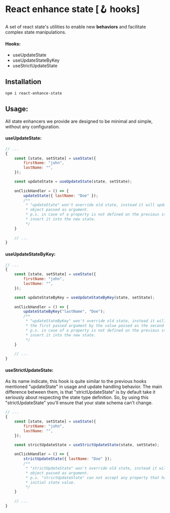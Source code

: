 # React enhance state [🪝 hooks]

A set of react state's utilities to enable new __behaviors__ and facilitate complex state manipulations.

#### Hooks:

* useUpdateState
* useUpdateStateByKey
* useStrictUpdateState

## Installation

```bash
npm i react-enhance-state
```

## Usage:

All state enhancers we provide are designed to be minimal and simple, without any configuration.

#### useUpdateState:

```javascript
// ...
{
    const [state, setState] = useState({
        firstName: "john", 
        lastName: "", 
    });

    const updateState = useUpdateState(state, setState);
    
    onClickHandler = () => {
        updateState({ lastName: "Doe" });
        /** 
         * "updateState" won't override old state, instead it will update only the properties of the
         * object passed as argument.
         * p.s. in case of a property is not defined on the previous state, "updateState" automatically
         * insert it into the new state.
         */
    }
    
    // ...
}
```

#### useUpdateStateByKey:

```javascript
// ...
{
    const [state, setState] = useState({
        firstName: "john", 
        lastName: "", 
    });

    const updateStateByKey = useUpdateStateByKey(state, setState);
    
    onClickHandler = () => {
        updateStateByKey("lastName", "Doe");
        /** 
         * "updateStateByKey" won't override old state, instead it will update only the properties relative to
         * the first passed argument by the value passed as the second argument.
         * p.s. in case of a property is not defined on the previous state, "updateStateByKey" automatically
         * insert it into the new state.
         */
    }
    
    // ...
}
```


#### useStrictUpdateState:

As its name indicate, this hook is quite similar to the previous hooks mentioned "updateState" in usage
and update handling behavior. The main difference between them, is that "strictUpdateState" is by default
take it seriously about respecting the state type definition. So, by using this "strictUpdateState"
you'll ensure that your state schema can't change.

```javascript
// ...
{
    const [state, setState] = useState({
        firstName: "john", 
        lastName: "", 
    });

    const strictUpdateState = useStrictUpdateState(state, setState);
    
    onClickHandler = () => {
        strictUpdateState({ lastName: "Doe" });
        /**
         * "strictUpdateState" won't override old state, instead it will update only the properties of the
         * object passed as argument.
         * p.s. "strictUpdateState" can not accept any property that hasn't declared in the state type or the
         * initial state value.
         */
    }
    
    // ...
}
```

